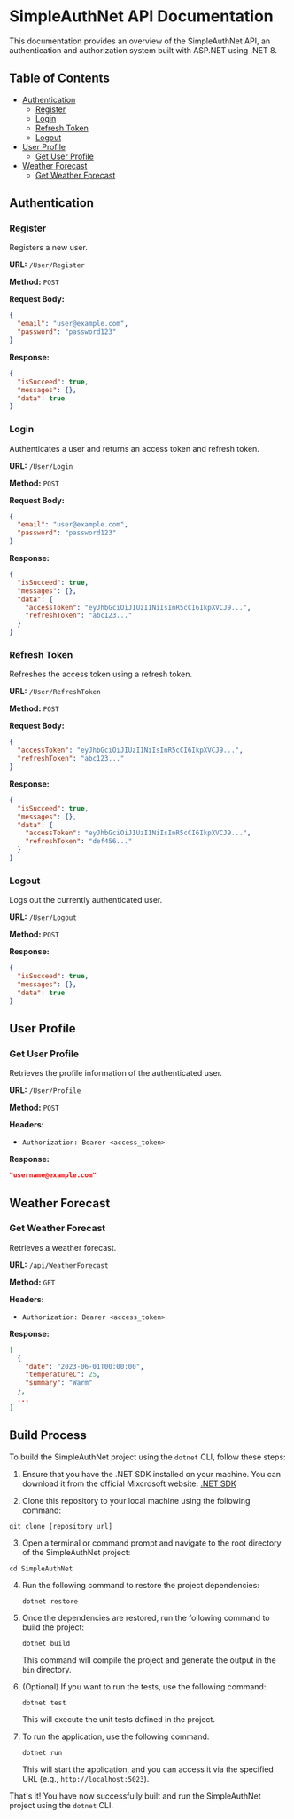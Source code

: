# SimpleAuthNet API Documentation

This documentation provides an overview of the SimpleAuthNet API, an authentication and authorization system built with ASP.NET using .NET 8.

## Table of Contents
- [Authentication](#authentication)
  - [Register](#register)
  - [Login](#login)
  - [Refresh Token](#refresh-token)
  - [Logout](#logout)
- [User Profile](#user-profile)
  - [Get User Profile](#get-user-profile)
- [Weather Forecast](#weather-forecast)
  - [Get Weather Forecast](#get-weather-forecast)

## Authentication

### Register

Registers a new user.

**URL:** `/User/Register`

**Method:** `POST`

**Request Body:**
```json
{
  "email": "user@example.com",
  "password": "password123"
}
```

**Response:**
```json
{
  "isSucceed": true,
  "messages": {},
  "data": true
}
```

### Login

Authenticates a user and returns an access token and refresh token.

**URL:** `/User/Login`

**Method:** `POST`

**Request Body:**
```json
{
  "email": "user@example.com",
  "password": "password123"
}
```

**Response:**
```json
{
  "isSucceed": true,
  "messages": {},
  "data": {
    "accessToken": "eyJhbGciOiJIUzI1NiIsInR5cCI6IkpXVCJ9...",
    "refreshToken": "abc123..."
  }
}
```

### Refresh Token

Refreshes the access token using a refresh token.

**URL:** `/User/RefreshToken`

**Method:** `POST`

**Request Body:**
```json
{
  "accessToken": "eyJhbGciOiJIUzI1NiIsInR5cCI6IkpXVCJ9...",
  "refreshToken": "abc123..."
}
```

**Response:**
```json
{
  "isSucceed": true,
  "messages": {},
  "data": {
    "accessToken": "eyJhbGciOiJIUzI1NiIsInR5cCI6IkpXVCJ9...",
    "refreshToken": "def456..."
  }
}
```

### Logout

Logs out the currently authenticated user.

**URL:** `/User/Logout`

**Method:** `POST`

**Response:**
```json
{
  "isSucceed": true,
  "messages": {},
  "data": true
}
```

## User Profile

### Get User Profile

Retrieves the profile information of the authenticated user.

**URL:** `/User/Profile`

**Method:** `POST`

**Headers:**
- `Authorization: Bearer <access_token>`

**Response:**
```json
"username@example.com"
```

## Weather Forecast

### Get Weather Forecast

Retrieves a weather forecast.

**URL:** `/api/WeatherForecast`

**Method:** `GET`

**Headers:**
- `Authorization: Bearer <access_token>`

**Response:**
```json
[
  {
    "date": "2023-06-01T00:00:00",
    "temperatureC": 25,
    "summary": "Warm"
  },
  ...
]
```


## Build Process

To build the SimpleAuthNet project using the `dotnet` CLI, follow these steps:

1. Ensure that you have the .NET SDK installed on your machine. You can download it from the official Mixcrosoft website: [.NET SDK](https://dotnet.microsoft.com/download)

2. Clone this repository to your local machine using the following command:
  ```
  git clone [repository_url]
  ```

3. Open a terminal or command prompt and navigate to the root directory of the SimpleAuthNet project:
  ```
  cd SimpleAuthNet
  ```

4. Run the following command to restore the project dependencies:
   ```
   dotnet restore
   ```

5. Once the dependencies are restored, run the following command to build the project:
   ```
   dotnet build
   ```

   This command will compile the project and generate the output in the `bin` directory.

6. (Optional) If you want to run the tests, use the following command:
   ```
   dotnet test
   ```

   This will execute the unit tests defined in the project.

7. To run the application, use the following command:
   ```
   dotnet run
   ```

   This will start the application, and you can access it via the specified URL (e.g., `http://localhost:5023`).

That's it! You have now successfully built and run the SimpleAuthNet project using the `dotnet` CLI.
